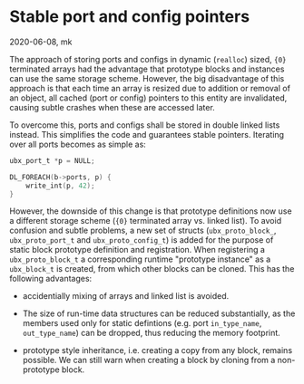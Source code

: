 Stable port and config pointers
===============================

2020-06-08, mk

The approach of storing ports and configs in dynamic (`realloc`)
sized, `{0}` terminated arrays had the advantage that prototype blocks
and instances can use the same storage scheme. However, the big
disadvantage of this approach is that each time an array is resized
due to addition or removal of an object, all cached (port or config)
pointers to this entity are invalidated, causing subtle crashes when
these are accessed later.

To overcome this, ports and configs shall be stored in double linked
lists instead. This simplifies the code and guarantees stable
pointers. Iterating over all ports becomes as simple as:

```C
ubx_port_t *p = NULL;

DL_FOREACH(b->ports, p) {
	write_int(p, 42);
}
```

However, the downside of this change is that prototype definitions now
use a different storage scheme (`{0}` terminated array vs. linked
list). To avoid confusion and subtle problems, a new set of structs
(`ubx_proto_block_`, `ubx_proto_port_t` and `ubx_proto_config_t`) is
added for the purpose of static block prototype definition and
registration. When registering a `ubx_proto_block_t` a corresponding
runtime "prototype instance" as a `ubx_block_t` is created, from which
other blocks can be cloned. This has the following advantages:

- accidentially mixing of arrays and linked list is avoided.

- The size of run-time data structures can be reduced substantially,
  as the members used only for static defintions (e.g. port
  `in_type_name`, `out_type_name`) can be dropped, thus reducing the
  memory footprint.

- prototype style inheritance, i.e. creating a copy from any block,
  remains possible. We can still warn when creating a block by cloning
  from a non-prototype block.


 


